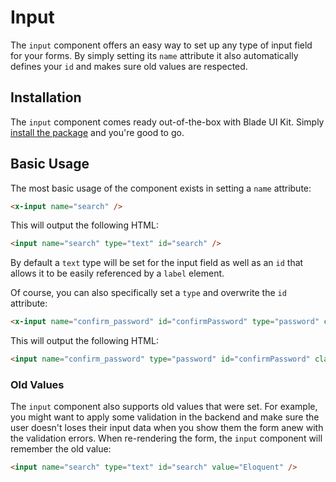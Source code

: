 # Input

The `input` component offers an easy way to set up any type of input field for your forms. By simply setting its `name` attribute it also automatically defines your `id` and makes sure old values are respected.

## Installation

The `input` component comes ready out-of-the-box with Blade UI Kit. Simply [install the package](/docs/{version}/installation) and you're good to go.

## Basic Usage

The most basic usage of the component exists in setting a `name` attribute:

```html
<x-input name="search" />
```

This will output the following HTML:

```html
<input name="search" type="text" id="search" />
```

By default a `text` type will be set for the input field as well as an `id` that allows it to be easily referenced by a `label` element.

Of course, you can also specifically set a `type` and overwrite the `id` attribute:

```html
<x-input name="confirm_password" id="confirmPassword" type="password" class="p-4" />
```

This will output the following HTML:

```html
<input name="confirm_password" type="password" id="confirmPassword" class="p-4" />
```

### Old Values

The `input` component also supports old values that were set. For example, you might want to apply some validation in the backend and make sure the user doesn't loses their input data when you show them the form anew with the validation errors. When re-rendering the form, the `input` component will remember the old value:

```html
<input name="search" type="text" id="search" value="Eloquent" />
```
